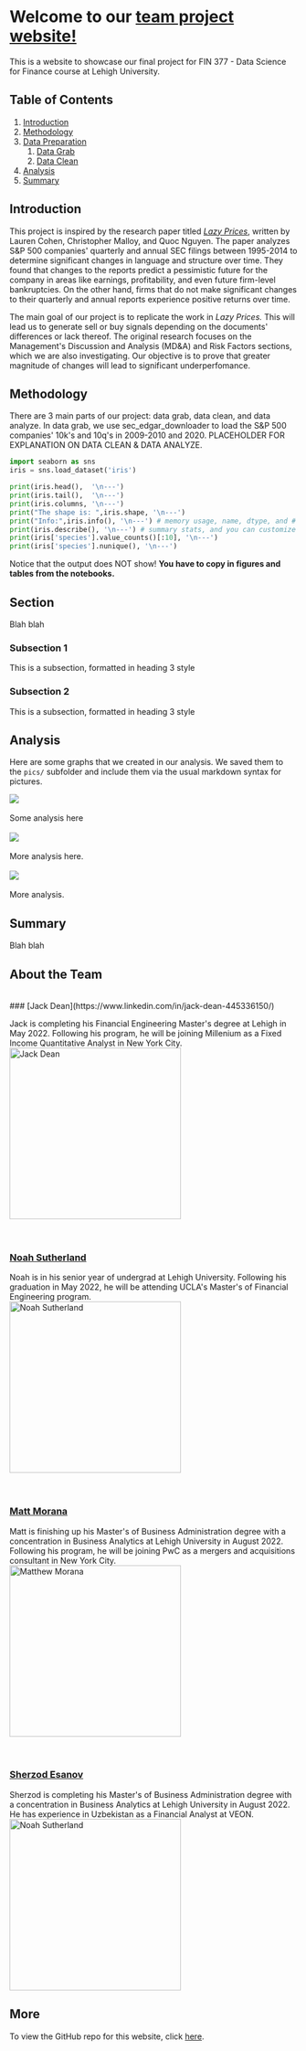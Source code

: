 # Welcome to our [team project website!](https://jdean53.github.io/px_lazy/)

This is a website to showcase our final project for FIN 377 - Data Science for Finance course at Lehigh University.

## Table of Contents
1. [Introduction](#introduction)
2. [Methodology](#meth)
3. [Data Preparation](#section2)
    1. [Data Grab](#subsec2-1)
    2. [Data Clean](#subsec2-2)
4. [Analysis](#section3)
5. [Summary](#summary)

## Introduction  <a name="introduction"></a>

This project is inspired by the research paper titled [*Lazy Prices*](https://papers.ssrn.com/sol3/papers.cfm?abstract_id=1658471), written by Lauren Cohen, Christopher Malloy, and Quoc Nguyen. The paper analyzes S&P 500 companies' quarterly and annual SEC filings between 1995-2014 to determine significant changes in language and structure over time. They found that changes to the reports predict a pessimistic future for the company in areas like earnings, profitability, and even future firm-level bankruptcies. On the other hand, firms that do not make significant changes to their quarterly and annual reports experience positive returns over time.

The main goal of our project is to replicate the work in *Lazy Prices.* This will lead us to generate sell or buy signals depending on the documents' differences or lack thereof.  The original research focuses on the Management's Discussion and Analysis (MD&A) and Risk Factors sections, which we are also investigating. Our objective is to prove that greater magnitude of changes will lead to significant underperfomance.

## Methodology <a name="meth"></a>

There are 3 main parts of our project: data grab, data clean, and data analyze. In data grab, we use sec_edgar_downloader to load the S&P 500 companies' 10k's and 10q's in 2009-2010 and 2020. PLACEHOLDER FOR EXPLANATION ON DATA CLEAN & DATA ANALYZE.

```python
import seaborn as sns 
iris = sns.load_dataset('iris') 

print(iris.head(),  '\n---')
print(iris.tail(),  '\n---')
print(iris.columns, '\n---')
print("The shape is: ",iris.shape, '\n---')
print("Info:",iris.info(), '\n---') # memory usage, name, dtype, and # of non-null obs (--> # of missing obs) per variable
print(iris.describe(), '\n---') # summary stats, and you can customize the list!
print(iris['species'].value_counts()[:10], '\n---')
print(iris['species'].nunique(), '\n---')
```

Notice that the output does NOT show! **You have to copy in figures and tables from the notebooks.**

## Section <a name="section2"></a>
Blah blah

### Subsection 1 <a name="subsec2-1"></a>
This is a subsection, formatted in heading 3 style

### Subsection 2 <a name="subsec2-2"></a>
This is a subsection, formatted in heading 3 style

## Analysis <a name="section3"></a>

Here are some graphs that we created in our analysis. We saved them to the `pics/` subfolder and include them via the usual markdown syntax for pictures.

![](pics/plot1.png)
<br><br>
Some analysis here
<br><br>
![](pics/plot2.png)
<br><br>
More analysis here.
<br><br>
![](pics/plot3.png)
<br><br>
More analysis.

## Summary <a name="summary"></a>

Blah blah



## About the Team
<br>
### [Jack Dean](https://www.linkedin.com/in/jack-dean-445336150/)

Jack is completing his Financial Engineering Master's degree at Lehigh in May 2022. Following his program, he will be joining Millenium as a Fixed Income Quantitative Analyst in New York City. 
<br>
<img src="pics/Jack.jpg" alt="Jack Dean" width="300"/>
<br><br><br>
### [Noah Sutherland](https://www.linkedin.com/in/noahsutherland/)

Noah is in his senior year of undergrad at Lehigh University. Following his graduation in May 2022, he will be attending UCLA's Master's of Financial Engineering program.
<br>
<img src="pics/Noah.jpg" alt="Noah Sutherland" width="300"/>
<br><br><br>
### [Matt Morana](https://www.linkedin.com/in/matthewmorana/_)

Matt is finishing up his Master's of Business Administration degree with a concentration in Business Analytics at Lehigh University in August 2022. Following his program, he will be joining PwC as a mergers and acquisitions consultant in New York City.
<br>
<img src="pics/Matt.jpg" alt="Matthew Morana" width="300"/>
<br><br><br>
### [Sherzod Esanov](https://www.linkedin.com/in/sherzodesanov/)

Sherzod is completing his Master's of Business Administration degree with a concentration in Business Analytics at Lehigh University in August 2022. He has experience in Uzbekistan as a Financial Analyst at VEON.
<br>
<img src="pics/Sher1.jpg" alt="Noah Sutherland" width="300"/>
<br>


## More 

To view the GitHub repo for this website, click [here](https://github.com/jdean53/px_lazy).
